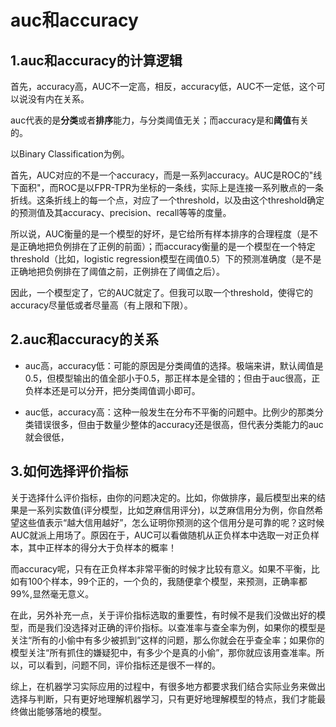 # auc和accuracy

## 1.auc和accuracy的计算逻辑

首先，accuracy高，AUC不一定高，相反，accuracy低，AUC不一定低，这个可以说没有内在关系。

auc代表的是**分类**或者**排序**能力，与分类阈值无关；而accuracy是和**阈值**有关的。

以Binary Classification为例。

首先，AUC对应的不是一个accuracy，而是一系列accuracy。AUC是ROC的"线下面积"，而ROC是以FPR-TPR为坐标的一条线，实际上是连接一系列散点的一条折线。这条折线上的每一个点，对应了一个threshold，以及由这个threshold确定的预测值及其accuracy、precision、recall等等的度量。

所以说，AUC衡量的是一个模型的好坏，是它给所有样本排序的合理程度（是不是正确地把负例排在了正例的前面）；而accuracy衡量的是一个模型在一个特定threshold（比如，logistic regression模型在阈值0.5）下的预测准确度（是不是正确地把负例排在了阈值之前，正例排在了阈值之后）。

因此，一个模型定了，它的AUC就定了。但我可以取一个threshold，使得它的accuracy尽量低或者尽量高（有上限和下限）。

## 2.auc和accuracy的关系

- auc高，accuracy低：可能的原因是分类阈值的选择。极端来讲，默认阈值是0.5，但模型输出的值全部小于0.5，那正样本是全错的；但由于auc很高，正负样本还是可以分开，把分类阈值调小即可。

- auc低，accuracy高：这种一般发生在分布不平衡的问题中。比例少的那类分类错误很多，但由于数量少整体的accuracy还是很高，但代表分类能力的auc就会很低，

## 3.如何选择评价指标

关于选择什么评价指标，由你的问题决定的。比如，你做排序，最后模型出来的结果是一系列实数值(评分模型，比如芝麻信用评分)，以芝麻信用分为例，你自然希望这些值表示“越大信用越好”，怎么证明你预测的这个信用分是可靠的呢？这时候AUC就派上用场了。原因在于，AUC可以看做随机从正负样本中选取一对正负样本，其中正样本的得分大于负样本的概率！

而accuracy呢，只有在正负样本非常平衡的时候才比较有意义。如果不平衡，比如有100个样本，99个正的，一个负的，我随便拿个模型，来预测，正确率都99%,显然毫无意义。

在此，另外补充一点，关于评价指标选取的重要性，有时候不是我们没做出好的模型，而是我们没选择对正确的评价指标。以查准率与查全率为例，如果你的模型是关注“所有的小偷中有多少被抓到”这样的问题，那么你就会在乎查全率；如果你的模型关注“所有抓住的嫌疑犯中，有多少个是真的小偷”，那你就应该用查准率。所以，可以看到，问题不同，评价指标还是很不一样的。

综上，在机器学习实际应用的过程中，有很多地方都要求我们结合实际业务来做出选择与判断，只有更好地理解机器学习，只有更好地理解模型的特点，我们才能最终做出能够落地的模型。




